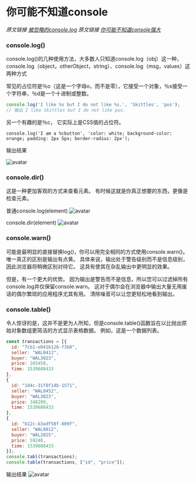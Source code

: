 # 你可能不知道console
 *原文链接 [被忽略的console.log](https://segmentfault.com/a/1190000017333162?utm_source=tag-newest)*
  *原文链接 [你可能不知道console强大](https://www.cnblogs.com/liyunhua/p/4529079.html)*
### console.log()

console.log()的几种使用方法，大多数人只知道console.log（obj）这一种，console.log（object，otherObject，string）、console.log（msg，values）这两种方式

常见的占位符是％o（这是一个字母o，而不是零），它接受一个对象，％s接受一个字符串，％d是一个十进制或整数。
```js
console.log('I like %s but I do not like %s.', 'Skittles', 'pus');
// 输出 I like Skittles but I do not like pus.

```
另一个有趣的是％c， 它实际上是CSS值的占位符。

```
console.log('I am a %cbutton', 'color: white; background-color: orange; padding: 2px 5px; border-radius: 2px');
```

输出结果

![avatar](/img/1546010431.png)

### console.dir()
这是一种更加客观的方式来查看元素。 有时候这就是你真正想要的东西，更像是检查元素。

普通console.log(element)
![avatar](/img/1546011014.png)

console.dir(element)
![avatar](/img/1546011061.png)

### console.warn()

可能是最明显的直接替换log()，你可以用完全相同的方式使用console.warn()。 唯一真正的区别是输出有点黄。 具体来说，输出处于警告级别而不是信息级别，因此浏览器将稍微区别对待它。 这具有使其在杂乱输出中更明显的效果。

但是，有一个更大的优势。 因为输出是警告而不是信息，所以您可以过滤掉所有console.log并仅保留console.warn。 这对于偶尔会在浏览器中输出大量无用废话的偶尔繁琐的应用程序尤其有用。 清除噪音可以让您更轻松地看到输出。

### console.table()
令人惊讶的是，这并不是更为人所知，但是console.table()函数旨在以比抛出原始对象数组更简洁的方式显示表格数据。
例如，这是一个数据列表。
```js
const transactions = [{
  id: "7cb1-e041b126-f3b8",
  seller: "WAL0412",
  buyer: "WAL3023",
  price: 203450,
  time: 1539688433
},
{
  id: "1d4c-31f8f14b-1571",
  seller: "WAL0452",
  buyer: "WAL3023",
  price: 348299,
  time: 1539688433
},
{
  id: "b12c-b3adf58f-809f",
  seller: "WAL0012",
  buyer: "WAL2025",
  price: 59240,
  time: 1539688433
}];
console.tabl(transactions);
console.table(transactions, ["id", "price"]);
```
输出结果
![avatar](/img/1546012885.png)
